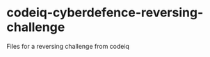codeiq-cyberdefence-reversing-challenge
=======================================

Files for a reversing challenge from codeiq
